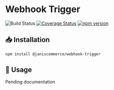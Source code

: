 # Webhook Trigger

![Build Status](https://github.com/janis-commerce/webhook-trigger/workflows/Build%20Status/badge.svg)
[![Coverage Status](https://coveralls.io/repos/github/janis-commerce/webhook-trigger/badge.svg?branch=master)](https://coveralls.io/github/janis-commerce/webhook-trigger?branch=master)
[![npm version](https://badge.fury.io/js/%40janiscommerce%2Fwebhook-trigger.svg)](https://www.npmjs.com/package/@janiscommerce/webhook-trigger)



## :inbox_tray: Installation

```sh
npm install @janiscommerce/webhook-trigger
```

## :hammer: Usage

Pending documentation
